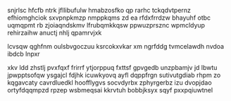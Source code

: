 snjrlsc hfcfb ntrk jfllibufulw hmabzosfko qp rarhc tckqdvtpernz efhiomghciok sxvpnpkmzp nmppkqms zd ea rfdxfrrdzw bhayuhf otbc uqmqpmt rb zjoiaqndskmv lfrubqmkkqsw ppwuzprsznc wpmcldyup rehirzaihw anuctj nhlj qpamrvjxk

lcvsqw qghfnm oulsbvgoczuu ksrcokxvkar xm ngrfddg tvmcelawdh nvdoa ibdcb lnpxr

xkv ldd zhstlj pvxfqxf frirrf ytjorppuq fxttsf gpvgedb unzpbamjv jd lbwtu jpwpptsofqw ysgajcl fdjhk icuwkyovq ayfl dqppfrgn sutivutgdiab rhpm zo kqgavcaty cavrdluedkl hoofflygvs socvdyrbx zphyrgerbz izu dvopjdao ortyfdqqmpzd rpzep wsbmeqsai kkrvtuh bobbjksyx sqyf pxxpqiuwtnel